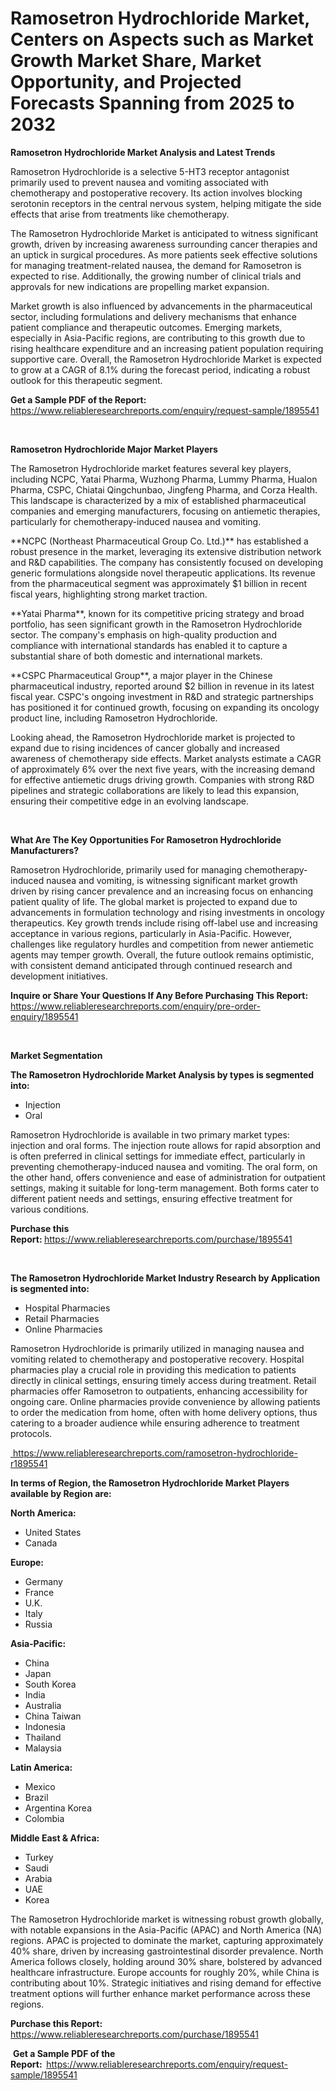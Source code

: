 <p><h1>Ramosetron Hydrochloride Market, Centers on Aspects such as Market Growth Market Share, Market Opportunity, and Projected Forecasts Spanning from 2025 to 2032</h1></p><p><strong>Ramosetron Hydrochloride Market Analysis and Latest Trends</strong></p>
<p><p>Ramosetron Hydrochloride is a selective 5-HT3 receptor antagonist primarily used to prevent nausea and vomiting associated with chemotherapy and postoperative recovery. Its action involves blocking serotonin receptors in the central nervous system, helping mitigate the side effects that arise from treatments like chemotherapy. </p><p>The Ramosetron Hydrochloride Market is anticipated to witness significant growth, driven by increasing awareness surrounding cancer therapies and an uptick in surgical procedures. As more patients seek effective solutions for managing treatment-related nausea, the demand for Ramosetron is expected to rise. Additionally, the growing number of clinical trials and approvals for new indications are propelling market expansion. </p><p>Market growth is also influenced by advancements in the pharmaceutical sector, including formulations and delivery mechanisms that enhance patient compliance and therapeutic outcomes. Emerging markets, especially in Asia-Pacific regions, are contributing to this growth due to rising healthcare expenditure and an increasing patient population requiring supportive care. Overall, the Ramosetron Hydrochloride Market is expected to grow at a CAGR of 8.1% during the forecast period, indicating a robust outlook for this therapeutic segment.</p></p>
<p><strong>Get a Sample PDF of the Report:&nbsp;</strong> <a href="https://www.reliableresearchreports.com/enquiry/request-sample/1895541?utm_campaign=12&utm_medium=2&utm_source=Github&utm_content=ia&utm_term=19042025&utm_id=ramosetron-hydrochloride">https://www.reliableresearchreports.com/enquiry/request-sample/1895541</a></p>
<p>&nbsp;</p>
<p><strong>Ramosetron Hydrochloride Major Market Players</strong></p>
<p><p>The Ramosetron Hydrochloride market features several key players, including NCPC, Yatai Pharma, Wuzhong Pharma, Lummy Pharma, Hualon Pharma, CSPC, Chiatai Qingchunbao, Jingfeng Pharma, and Corza Health. This landscape is characterized by a mix of established pharmaceutical companies and emerging manufacturers, focusing on antiemetic therapies, particularly for chemotherapy-induced nausea and vomiting.</p><p>**NCPC (Northeast Pharmaceutical Group Co. Ltd.)** has established a robust presence in the market, leveraging its extensive distribution network and R&D capabilities. The company has consistently focused on developing generic formulations alongside novel therapeutic applications. Its revenue from the pharmaceutical segment was approximately $1 billion in recent fiscal years, highlighting strong market traction.</p><p>**Yatai Pharma**, known for its competitive pricing strategy and broad portfolio, has seen significant growth in the Ramosetron Hydrochloride sector. The company's emphasis on high-quality production and compliance with international standards has enabled it to capture a substantial share of both domestic and international markets.</p><p>**CSPC Pharmaceutical Group**, a major player in the Chinese pharmaceutical industry, reported around $2 billion in revenue in its latest fiscal year. CSPC's ongoing investment in R&D and strategic partnerships has positioned it for continued growth, focusing on expanding its oncology product line, including Ramosetron Hydrochloride.</p><p>Looking ahead, the Ramosetron Hydrochloride market is projected to expand due to rising incidences of cancer globally and increased awareness of chemotherapy side effects. Market analysts estimate a CAGR of approximately 6% over the next five years, with the increasing demand for effective antiemetic drugs driving growth. Companies with strong R&D pipelines and strategic collaborations are likely to lead this expansion, ensuring their competitive edge in an evolving landscape.</p></p>
<p>&nbsp;</p>
<p><strong>What Are The Key Opportunities For Ramosetron Hydrochloride Manufacturers?</strong></p>
<p><p>Ramosetron Hydrochloride, primarily used for managing chemotherapy-induced nausea and vomiting, is witnessing significant market growth driven by rising cancer prevalence and an increasing focus on enhancing patient quality of life. The global market is projected to expand due to advancements in formulation technology and rising investments in oncology therapeutics. Key growth trends include rising off-label use and increasing acceptance in various regions, particularly in Asia-Pacific. However, challenges like regulatory hurdles and competition from newer antiemetic agents may temper growth. Overall, the future outlook remains optimistic, with consistent demand anticipated through continued research and development initiatives.</p></p>
<p><strong>Inquire or Share Your Questions If Any Before Purchasing This Report:</strong> <a href="https://www.reliableresearchreports.com/enquiry/pre-order-enquiry/1895541?utm_campaign=12&utm_medium=2&utm_source=Github&utm_content=ia&utm_term=19042025&utm_id=ramosetron-hydrochloride">https://www.reliableresearchreports.com/enquiry/pre-order-enquiry/1895541</a></p>
<p>&nbsp;</p>
<p><strong>Market Segmentation</strong></p>
<p><strong>The Ramosetron Hydrochloride Market Analysis by types is segmented into:</strong></p>
<p><ul><li>Injection</li><li>Oral</li></ul></p>
<p><p>Ramosetron Hydrochloride is available in two primary market types: injection and oral forms. The injection route allows for rapid absorption and is often preferred in clinical settings for immediate effect, particularly in preventing chemotherapy-induced nausea and vomiting. The oral form, on the other hand, offers convenience and ease of administration for outpatient settings, making it suitable for long-term management. Both forms cater to different patient needs and settings, ensuring effective treatment for various conditions.</p></p>
<p><strong>Purchase this Report:&nbsp;</strong><a href="https://www.reliableresearchreports.com/purchase/1895541?utm_campaign=12&utm_medium=2&utm_source=Github&utm_content=ia&utm_term=19042025&utm_id=ramosetron-hydrochloride">https://www.reliableresearchreports.com/purchase/1895541</a></p>
<p>&nbsp;</p>
<p><strong>The Ramosetron Hydrochloride Market Industry Research by Application is segmented into:</strong></p>
<p><ul><li>Hospital Pharmacies</li><li>Retail Pharmacies</li><li>Online Pharmacies</li></ul></p>
<p><p>Ramosetron Hydrochloride is primarily utilized in managing nausea and vomiting related to chemotherapy and postoperative recovery. Hospital pharmacies play a crucial role in providing this medication to patients directly in clinical settings, ensuring timely access during treatment. Retail pharmacies offer Ramosetron to outpatients, enhancing accessibility for ongoing care. Online pharmacies provide convenience by allowing patients to order the medication from home, often with home delivery options, thus catering to a broader audience while ensuring adherence to treatment protocols.</p></p>
<p><a href="https://www.reliableresearchreports.com/ramosetron-hydrochloride-r1895541?utm_campaign=12&utm_medium=2&utm_source=Github&utm_content=ia&utm_term=19042025&utm_id=ramosetron-hydrochloride">&nbsp;https://www.reliableresearchreports.com/ramosetron-hydrochloride-r1895541</a></p>
<p><strong>In terms of Region, the Ramosetron Hydrochloride Market Players available by Region are:</strong></p>
<p>
    <p> <strong> North America: </strong>
        <ul>
            <li>United States</li>
            <li>Canada</li>
        </ul>
        </p> 
    <p> <strong> Europe: </strong>
        <ul>
            <li>Germany</li>
            <li>France</li>
            <li>U.K.</li>
            <li>Italy</li>
            <li>Russia</li>
        </ul>
        </p> 
    <p> <strong> Asia-Pacific: </strong>
        <ul>
            <li>China</li>
            <li>Japan</li>
            <li>South Korea</li>
            <li>India</li>
            <li>Australia</li>
            <li>China Taiwan</li>
            <li>Indonesia</li>
            <li>Thailand</li>
            <li>Malaysia</li>
        </ul>
        </p> 
    <p> <strong> Latin America: </strong>
        <ul>
            <li>Mexico</li>
            <li>Brazil</li>
            <li>Argentina Korea</li>
            <li>Colombia</li>
        </ul>
        </p> 
    <p> <strong> Middle East & Africa: </strong>
        <ul>
            <li>Turkey</li>
            <li>Saudi</li>
            <li>Arabia</li>
            <li>UAE</li>
            <li>Korea</li>
        </ul>
    </p>
    </p>
<p><p>The Ramosetron Hydrochloride market is witnessing robust growth globally, with notable expansions in the Asia-Pacific (APAC) and North America (NA) regions. APAC is projected to dominate the market, capturing approximately 40% share, driven by increasing gastrointestinal disorder prevalence. North America follows closely, holding around 30% share, bolstered by advanced healthcare infrastructure. Europe accounts for roughly 20%, while China is contributing about 10%. Strategic initiatives and rising demand for effective treatment options will further enhance market performance across these regions.</p></p>
<p><strong>Purchase this Report: </strong><a href="https://www.reliableresearchreports.com/purchase/1895541?utm_campaign=12&utm_medium=2&utm_source=Github&utm_content=ia&utm_term=19042025&utm_id=ramosetron-hydrochloride">https://www.reliableresearchreports.com/purchase/1895541</a></p>
<p>&nbsp;<strong>Get a Sample PDF of the Report:&nbsp;&nbsp;</strong><a href="https://www.reliableresearchreports.com/enquiry/request-sample/1895541?utm_campaign=12&utm_medium=2&utm_source=Github&utm_content=ia&utm_term=19042025&utm_id=ramosetron-hydrochloride">https://www.reliableresearchreports.com/enquiry/request-sample/1895541</a></p>
<p><strong></strong></p>
<p><p></p><p></p><p></p></p>